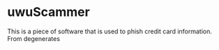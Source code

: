 # uwuScammer
This is a piece of software that is used to phish credit card information. From degenerates
